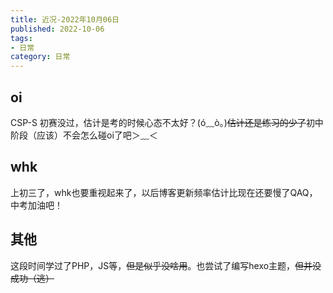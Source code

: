 ```yaml
---
title: 近况-2022年10月06日
published: 2022-10-06
tags:
- 日常
category: 日常
---
```

## oi
CSP-S 初赛没过，估计是考的时候心态不太好？(ó﹏ò｡)~~估计还是练习的少了~~初中阶段（应该）不会怎么碰oi了吧＞﹏＜
## whk
上初三了，whk也要重视起来了，以后博客更新频率估计比现在还要慢了QAQ，中考加油吧！
## 其他
这段时间学过了PHP，JS等，~~但是似乎没啥用~~。也尝试了编写hexo主题，~~但并没成功（逃）~~
